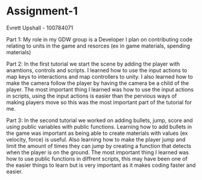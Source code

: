 # Assignment-1
Evrett Upshall - 100784071

Part 1:
My role in my GDW group is a Developer
I plan on contributing code relating to units in the game and resorces (ex in game materials, spending materials)

Part 2:
In the first tutorial we start the scene by adding the player with anamtions, controls and scripts. 
I learned how to use the input actions to map keys to interactions and map controllers to unity.
I also learned how to make the camera follow the player by having the camera be a child of the player.
The most important thing I learned was how to use the input actions in scripts, using the input actions is easier than the pervious ways of making players move so this was the most important part of the tutorial for me.

Part 3:
In the second tutorial we worked on adding bullets, jump, score and using public variables with public functions.
Learning how to add bullets in the game was important as being able to create materials with values (ex velocity, force) is useful.
Also learning how to make the player jump and limit the amount of times they can jump by creating a function that detects when the player is on the ground.
The most important thing I learned was how to use public functions in diffrent scripts, this may have been one of the easier things to learn but is very important as it makes coding faster and easier.

 